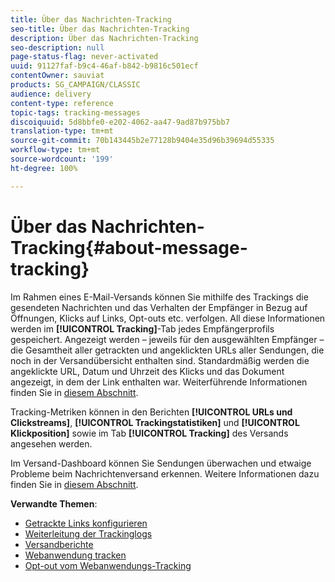 ```yaml
---
title: Über das Nachrichten-Tracking
seo-title: Über das Nachrichten-Tracking
description: Über das Nachrichten-Tracking
seo-description: null
page-status-flag: never-activated
uuid: 91127faf-b9c4-46af-b842-b9816c501ecf
contentOwner: sauviat
products: SG_CAMPAIGN/CLASSIC
audience: delivery
content-type: reference
topic-tags: tracking-messages
discoiquuid: 5d8bbfe0-e202-4062-aa47-9ad87b975bb7
translation-type: tm+mt
source-git-commit: 70b143445b2e77128b9404e35d96b39694d55335
workflow-type: tm+mt
source-wordcount: '199'
ht-degree: 100%

---
```



# Über das Nachrichten-Tracking{#about-message-tracking}

Im Rahmen eines E-Mail-Versands können Sie mithilfe des Trackings die gesendeten Nachrichten und das Verhalten der Empfänger in Bezug auf Öffnungen, Klicks auf Links, Opt-outs etc. verfolgen. All diese Informationen werden im **[!UICONTROL Tracking]**-Tab jedes Empfängerprofils gespeichert. Angezeigt werden – jeweils für den ausgewählten Empfänger – die Gesamtheit aller getrackten und angeklickten URLs aller Sendungen, die noch in der Versandübersicht enthalten sind. Standardmäßig werden die angeklickte URL, Datum und Uhrzeit des Klicks und das Dokument angezeigt, in dem der Link enthalten war. Weiterführende Informationen finden Sie in [diesem Abschnitt](../../platform/using/editing-a-profile.md#tracking-tab).

Tracking-Metriken können in den Berichten **[!UICONTROL URLs und Clickstreams]**, **[!UICONTROL Trackingstatistiken]** und **[!UICONTROL Klickposition]** sowie im Tab **[!UICONTROL Tracking]** des Versands angesehen werden.

Im Versand-Dashboard können Sie Sendungen überwachen und etwaige Probleme beim Nachrichtenversand erkennen. Weitere Informationen dazu finden Sie in [diesem Abschnitt](../../delivery/using/monitoring-a-delivery.md).

**Verwandte Themen**:

* [Getrackte Links konfigurieren](../../delivery/using/how-to-configure-tracked-links.md)
* [Weiterleitung der Trackinglogs](../../production/using/tracking-logs-issues.md)
* [Versandberichte](../../reporting/using/delivery-reports.md)
* [Webanwendung tracken](../../web/using/tracking-a-web-application.md)
* [Opt-out vom Webanwendungs-Tracking](../../web/using/web-application-tracking-opt-out.md)
